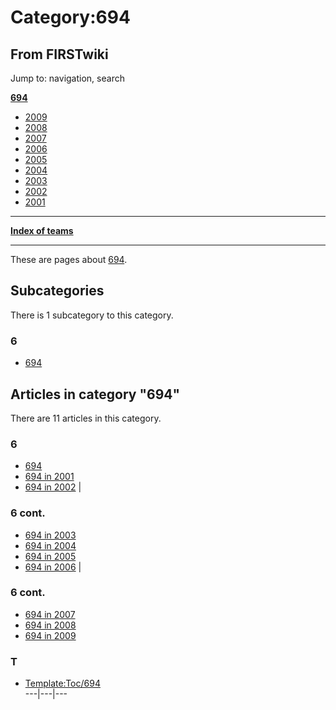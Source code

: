 # Category:694

## From FIRSTwiki

Jump to: navigation, search

**[694](694 "694")**

- [2009](694_in_2009 "694 in 2009")
- [2008](694_in_2008 "694 in 2008")
- [2007](694_in_2007 "694 in 2007")
- [2006](694_in_2006 "694 in 2006")
- [2005](694_in_2005 "694 in 2005")
- [2004](694_in_2004 "694 in 2004")
- [2003](694_in_2003 "694 in 2003")
- [2002](694_in_2002 "694 in 2002")
- [2001](694_in_2001 "694 in 2001")

--------------------------------------------------------------------------------

**[Index of teams](Index_of_teams "Index of teams")**

--------------------------------------------------------------------------------

These are pages about [694](694 "694").

## Subcategories

There is 1 subcategory to this category.

### 6

- [694](Category:694 "Category:694")

## Articles in category "694"

There are 11 articles in this category.

### 6

- [694](694 "694")
- [694 in 2001](694_in_2001 "694 in 2001")
- [694 in 2002](694_in_2002 "694 in 2002") |

### 6 cont.

- [694 in 2003](694_in_2003 "694 in 2003")
- [694 in 2004](694_in_2004 "694 in 2004")
- [694 in 2005](694_in_2005 "694 in 2005")
- [694 in 2006](694_in_2006 "694 in 2006") |

### 6 cont.

- [694 in 2007](694_in_2007 "694 in 2007")
- [694 in 2008](694_in_2008 "694 in 2008")
- [694 in 2009](694_in_2009 "694 in 2009")

### T

- [Template:Toc/694](Template:Toc/694 "Template:Toc/694")<br>
  ---|---|---
